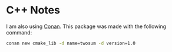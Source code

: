 # C++ Notes

I am also using [Conan](https://docs.conan.io/2/tutorial/creating_packages/create_your_first_package.html).
This package was made with the following command:

```bash
conan new cmake_lib -d name=twosum -d version=1.0
```
